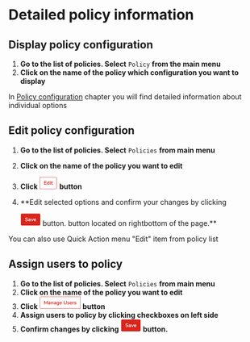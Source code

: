 # Detailed policy information

## Display policy configuration <a id="display-policy-configuration"></a>

1. **Go to the list of policies. Select** `Policy` **from the main menu**
2. **Click on the name of the policy which configuration you want to display**

In [Policy configuration](https://github.com/Storware/kodo-endpoints-manual/tree/4aaf7963e8bd360acf364257fa025561f954a699/management/data-protection-management/policy-configuration.md) chapter you will find detailed information about individual options

## Edit policy configuration <a id="edit-policy-configuration"></a>

1. **Go to the list of policies. Select** `Policies` **from main menu**
2. **Click on the name of the policy you want to edit**
3. **Click** ![](../../.gitbook/assets/editbuttonsmall.png) **button**
4. \*\*Edit selected options and confirm your changes by clicking 

   ![](../../.gitbook/assets/savebuttonsmall.png) button. button located on rightbottom of the page.\*\*

You can also use Quick Action menu "Edit" item from policy list

## Assign users to policy

1. **Go to the list of policies. Select** `Policies` **from main menu**
2. **Click on the name of the policy you want to edit**
3. **Click** ![](../../.gitbook/assets/manageusersbuttonsmall.png) **button**
4. **Assign users to policy by clicking checkboxes on left side**
5. **Confirm changes by clicking** ![](../../.gitbook/assets/savebuttonsmall.png) **button.**

